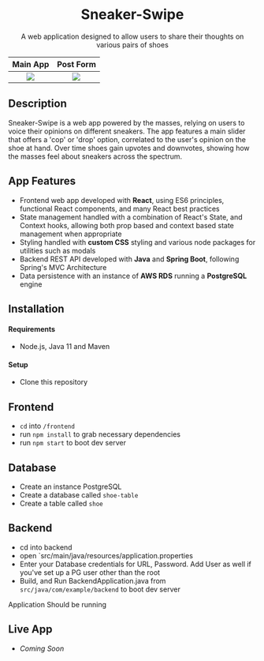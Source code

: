 <h1 align="center">Sneaker-Swipe</h1>
<p align="center">
A web application designed to allow users to share their thoughts on various pairs of shoes  
</p>

Main App            |  Post Form
:-------------------------:|:-------------------------:
![](https://i.imgur.com/DIttDmr.png)  |  ![](https://i.imgur.com/HHcGmaA.png)


## Description
Sneaker-Swipe is a web app powered by the masses, relying on users to voice their opinions on different sneakers. The app features a main slider that offers a 'cop' or 'drop' option, correlated to the user's opinion on the shoe at hand. Over time shoes gain upvotes and downvotes, showing how the masses feel about sneakers across the spectrum.

## App Features
* Frontend web app developed with __React__, using ES6 principles, functional React components, and many React best practices
* State management handled with a combination of React's State, and Context hooks, allowing both prop based and context based state management when appropriate
* Styling handled with __custom CSS__ styling and various node packages for utilities such as modals
* Backend REST API developed with __Java__ and __Spring Boot__, following Spring's MVC Architecture
* Data persistence with an instance of __AWS RDS__ running a __PostgreSQL__ engine

## Installation
#### Requirements
* Node.js, Java 11 and Maven

#### Setup
* Clone this repository
## Frontend
* `cd` into `/frontend`
* run `npm install` to grab necessary dependencies
* run `npm start` to boot dev server

## Database
* Create an instance PostgreSQL
* Create a database called `shoe-table`
* Create a table called `shoe`

## Backend
* cd into backend
* open `src/main/java/resources/application.properties
* Enter your Database credentials for URL, Password. Add User as well if you've set up a PG user other than the root
* Build, and Run BackendApplication.java from `src/java/com/example/backend` to boot dev server

Application Should be running

## Live App
* _Coming Soon_
